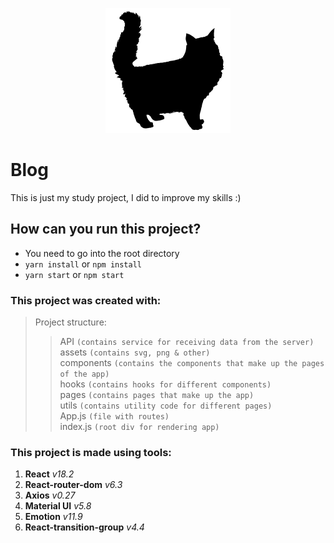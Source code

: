 <p align="center">
  <img src="src/assets/cat.svg" width="200" height="200">
</p>

# Blog

This is just my study project, I did to improve my skills :)

## How can you run this project?
* You need to go into the root directory
* ```yarn install``` or ```npm install```
* ```yarn start``` or ```npm start```


### This project was created with:

>Project structure:
>>API `(contains service for receiving data from the server)` <br>
>>assets `(contains svg, png & other)` <br>
>>components `(contains the components that make up the pages of the app)` <br>
>>hooks `(contains hooks for different components)` <br>
>>pages `(contains pages that make up the app)` <br>
>>utils `(contains utility code for different pages)` <br>
>>App.js `(file with routes)` <br>
>>index.js `(root div for rendering app)` <br>

### This project is made using tools:
1. **React** *v18.2*
2. **React-router-dom** *v6.3*
3. **Axios** *v0.27*
4. **Material UI** *v5.8*
5. **Emotion** *v11.9*
6. **React-transition-group** *v4.4*
